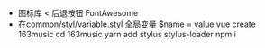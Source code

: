 - 图标库
    < 后退按钮
    FontAwesome
- 在common/styl/variable.styl
    全局变量
    $name = value 
    vue create 163music
    cd 163music
    yarn add stylus stylus-loader
    npm i
